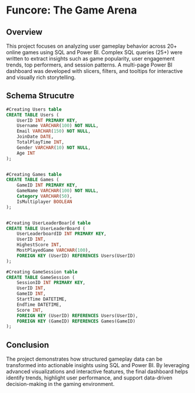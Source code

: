 # Funcore: The Game Arena 

## Overview 

This project focuses on analyzing user gameplay behavior across 20+ online games using SQL and Power BI. Complex SQL queries (25+) were written to extract insights such as game popularity, user engagement trends, top performers, and session patterns. A multi-page Power BI dashboard was developed with slicers, filters, and tooltips for interactive and visually rich storytelling.

## Schema Strucutre 

``` sql
#Creating Users table
CREATE TABLE Users (
    UserID INT PRIMARY KEY,
    Username VARCHAR(100) NOT NULL,
    Email VARCHAR(150) NOT NULL,
    JoinDate DATE,
    TotalPlayTime INT,
    Gender VARCHAR(10) NOT NULL,
    Age INT
);


#Creating Games table
CREATE TABLE Games (
    GameID INT PRIMARY KEY,
    GameName VARCHAR(100) NOT NULL,
    Category VARCHAR(50),
    IsMultiplayer BOOLEAN
);


#Creating UserLeaderBoar[d table
CREATE TABLE UserLeaderBoard (
    UserLeaderboardID INT PRIMARY KEY,
    UserID INT,
    HighestScore INT,
    MostPlayedGame VARCHAR(100),
    FOREIGN KEY (UserID) REFERENCES Users(UserID)
);

#Creating GameSession table
CREATE TABLE GameSession (
    SessionID INT PRIMARY KEY,
    UserID INT,
    GameID INT,
    StartTime DATETIME,
    EndTime DATETIME,
    Score INT,
    FOREIGN KEY (UserID) REFERENCES Users(UserID),
    FOREIGN KEY (GameID) REFERENCES Games(GameID)
);
```

## Conclusion 
The project demonstrates how structured gameplay data can be transformed into actionable insights using SQL and Power BI. By leveraging advanced visualizations and interactive features, the final dashboard helps identify trends, highlight user performance, and support data-driven decision-making in the gaming environment.
